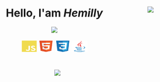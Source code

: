 <!-- ## Hello
 <div>
  <a href="https://github.com/Hemillyalamos">
  <img height="180em" src="https://github-readme-stats.vercel.app/api?username=MatheusPignata&show_icons=true&theme=dracula&include_all_commits=true&count_private=true"/>
  <img height="180em" src="https://github-readme-stats.vercel.app/api/top-langs/?username=Hemillyalamos&layout=compact&langs_count=7&theme=dracula"/>
</div> -->
 
<div>
  <h1 align="center">Hello, I'am <i>Hemilly</i></a><img height="90" align="right" src="https://images-wixmp-ed30a86b8c4ca887773594c2.wixmp.com/f/ebaee87e-d9a0-475a-a6b2-2a5c05a12772/dc7w8ha-a9e1af3e-e205-4862-937a-d7a481cbd0b2.gif?token=eyJ0eXAiOiJKV1QiLCJhbGciOiJIUzI1NiJ9.eyJzdWIiOiJ1cm46YXBwOjdlMGQxODg5ODIyNjQzNzNhNWYwZDQxNWVhMGQyNmUwIiwiaXNzIjoidXJuOmFwcDo3ZTBkMTg4OTgyMjY0MzczYTVmMGQ0MTVlYTBkMjZlMCIsIm9iaiI6W1t7InBhdGgiOiJcL2ZcL2ViYWVlODdlLWQ5YTAtNDc1YS1hNmIyLTJhNWMwNWExMjc3MlwvZGM3dzhoYS1hOWUxYWYzZS1lMjA1LTQ4NjItOTM3YS1kN2E0ODFjYmQwYjIuZ2lmIn1dXSwiYXVkIjpbInVybjpzZXJ2aWNlOmZpbGUuZG93bmxvYWQiXX0.Qi7E_vdDgdNQxZb7HYvh3R-W8zZq0wzzuLOXaxRKF7w"</h1>
  
</div>

<div align="center">
 
  <a href="https://github.com/hemillyalamos">
    <img height="150em" src="https://github-readme-stats.vercel.app/api/top-langs/?username=hemillyalamos&theme=dracula&hide_border=false&&layout=compact"/>
  </a>


<div align="center" valign="top"><br>
<!--   <img align="center" alt="React" height="30" width="40" src="https://raw.githubusercontent.com/devicons/devicon/master/icons/react/react-original.svg"> -->
<!--   <img align="center" alt="Redux" height="30" width="40" src="https://raw.githubusercontent.com/devicons/devicon/master/icons/redux/redux-original.svg"> -->
  <img align="center" alt="Js" height="30" width="40" src="https://raw.githubusercontent.com/devicons/devicon/master/icons/javascript/javascript-plain.svg">
<!--   <img align="center" alt="Js" height="30" width="40" src="https://raw.githubusercontent.com/devicons/devicon/master/icons/typescript/typescript-plain.svg"> -->
  <img align="center" alt="HTML" height="30" width="40" src="https://raw.githubusercontent.com/devicons/devicon/master/icons/html5/html5-original.svg">
  <img align="center" alt="CSS" height="30" width="40" src="https://raw.githubusercontent.com/devicons/devicon/master/icons/css3/css3-original.svg">
  <img align="center" alt="java" height="30" width="40" src="https://raw.githubusercontent.com/devicons/devicon/master/icons/java/java-original.svg">
<!--   <img align="center" alt="Wa-Jest" height="30" width="40" src="https://cdn.jsdelivr.net/gh/devicons/devicon/icons/jest/jest-plain.svg"> -->
<!--   <img align="center" alt="git" height="30" width="40" src="https://raw.githubusercontent.com/devicons/devicon/master/icons/git/git-original.svg"> -->
<!--   <img align="center" alt="github" height="30" width="40" src="https://raw.githubusercontent.com/devicons/devicon/master/icons/github/github-original.svg"> -->
<!--   <img align="center" alt="linux" height="30" width="40" src="https://raw.githubusercontent.com/devicons/devicon/master/icons/linux/linux-original.svg"> -->
</div><br>

##

<div align="center">
  <a href="https://www.instagram.com/h_allamos/?next=%2F" target="_blank"><img src="https://img.shields.io/badge/-Instagram-%23E4405F?style=for-the-badge&logo=instagram&logoColor=white" target="_blank"></a>
  
  <!-- <a href="https://www.linkedin.com/in/matheuspignata22/" target="_blank"><img src="https://img.shields.io/badge/-LinkedIn-%230077B5?style=for-the-badge&logo=linkedin&logoColor=white" target="_blank"></a> -->
<!--   <a href="mailto:eduardo.duduribeiro1@gmail.com"><img src="https://img.shields.io/badge/-Gmail-%23333?style=for-the-badge&logo=gmail&logoColor=white" target="_blank"></a> -->
</div>



